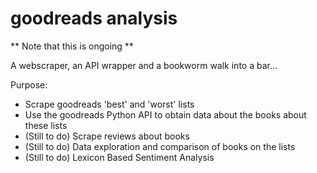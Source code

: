 # goodreads analysis 
** Note that this is ongoing ** 

A webscraper, an API wrapper and a bookworm walk into a bar... 

Purpose: 

- Scrape goodreads 'best' and 'worst' lists 
- Use the goodreads Python API to obtain data about the books about these lists  
- (Still to do) Scrape reviews about books 
- (Still to do) Data exploration and comparison of books on the lists 
- (Still to do) Lexicon Based Sentiment Analysis 

